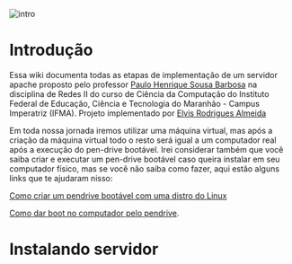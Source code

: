 ![intro](https://user-images.githubusercontent.com/70353348/226114161-a56a0475-c383-4d3d-9add-b48a8a57287e.gif)

# Introdução

Essa wiki documenta todas as etapas de implementação de um servidor apache proposto pelo professor [Paulo Henrique Sousa Barbosa](https://github.com/agenteph) na disciplina de Redes II do curso de Ciência da Computação do Instituto Federal de Educação, Ciência e Tecnologia do Maranhão - Campus Imperatriz (IFMA). Projeto implementado por [Elvis Rodrigues Almeida](https://github.com/Elvis-Almeida)

Em toda nossa jornada iremos utilizar uma máquina virtual, mas após a criação da máquina virtual todo o resto será igual a um computador real após a execução do pen-drive bootável. Irei considerar também que você saiba criar e executar um pen-drive bootável caso queira instalar em seu computador físico, mas se você não saiba como fazer, aqui estão alguns links que te ajudaram nisso:

[Como criar um pendrive bootável com uma distro do Linux](https://tecnoblog.net/responde/como-criar-um-pendrive-bootavel-com-uma-distro-do-linux/)

[Como dar boot no computador pelo pendrive](https://tecnoblog.net/responde/boot-pen-drive-windows-mac/). 

# Instalando servidor

